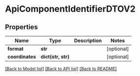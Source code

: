 # ApiComponentIdentifierDTOV2

## Properties

| Name            | Type               | Description | Notes      |
| --------------- | ------------------ | ----------- | ---------- |
| **format**      | **str**            |             | [optional] |
| **coordinates** | **dict(str, str)** |             | [optional] |

[[Back to Model list]](../README.md#documentation-for-models) [[Back to API list]](../README.md#documentation-for-api-endpoints) [[Back to README]](../README.md)
